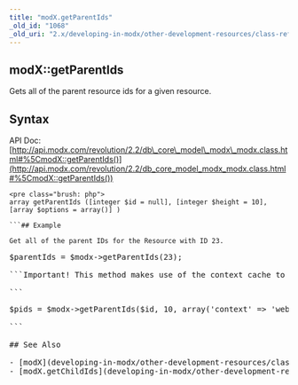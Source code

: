 ```yaml
---
title: "modX.getParentIds"
_old_id: "1068"
_old_uri: "2.x/developing-in-modx/other-development-resources/class-reference/modx/modx.getparentids"
---
```


## modX::getParentIds

Gets all of the parent resource ids for a given resource.

## Syntax

API Doc: [http://api.modx.com/revolution/2.2/db\_core\_model\_modx\_modx.class.html#%5CmodX::getParentIds()](http://api.modx.com/revolution/2.2/db_core_model_modx_modx.class.html#%5CmodX::getParentIds())

```
<pre class="brush: php">
array getParentIds ([integer $id = null], [integer $height = 10], [array $options = array()] )

```## Example

Get all of the parent IDs for the Resource with ID 23.

```
<pre class="brush: php">
$parentIds = $modx->getParentIds(23);

```Important! This method makes use of the context cache to get the parent IDs. If you don't specify the context in the options (third) parameter it will use the current context. **In a plugin or external application that is often "mgr".** When this method returns an empty array, it is most likely looking in the wrong context so you will have to specify the third parameter. Example:

```
<pre class="brush: php">
$pids = $modx->getParentIds($id, 10, array('context' => 'web'));

```

## See Also

- [modX](developing-in-modx/other-development-resources/class-reference/modx "modX")
- [modX.getChildIds](developing-in-modx/other-development-resources/class-reference/modx/modx.getchildids "modX.getChildIds")